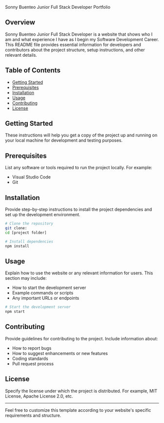 Sonny Buenteo Junior Full Stack Developer Portfolio

## Overview

Sonny Buenteo Junior Full Stack Developer is a website that shows who I am and what experience I have as I begin my Software Development Career. This README file provides essential information for developers and contributors about the project structure, setup instructions, and other relevant details.

## Table of Contents

- [Getting Started](#getting-started)
- [Prerequisites](#prerequisites)
- [Installation](#installation)
- [Usage](#usage)
- [Contributing](#contributing)
- [License](#license)

## Getting Started

These instructions will help you get a copy of the project up and running on your local machine for development and testing purposes.

## Prerequisites

List any software or tools required to run the project locally. For example:
- Visual Studio Code
- Git

## Installation

Provide step-by-step instructions to install the project dependencies and set up the development environment.

```bash
# Clone the repository
git clone: 
cd [project folder]

# Install dependencies
npm install
```

## Usage

Explain how to use the website or any relevant information for users. This section may include:
- How to start the development server
- Example commands or scripts
- Any important URLs or endpoints

```bash
# Start the development server
npm start
```

## Contributing

Provide guidelines for contributing to the project. Include information about:
- How to report bugs
- How to suggest enhancements or new features
- Coding standards
- Pull request process

## License

Specify the license under which the project is distributed. For example, MIT License, Apache License 2.0, etc.

---

Feel free to customize this template according to your website's specific requirements and structure.
